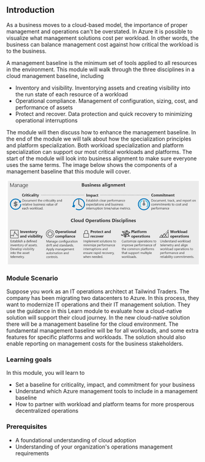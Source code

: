 ## Introduction

As a business moves to a cloud-based model, the importance of proper management and operations can't be overstated. In Azure it is possible to visualize what management solutions cost per workload. In other words, the business can balance management cost against how critical the workload is to the business.

A management baseline is the minimum set of tools applied to all resources in the environment. This module will walk through the three disciplines in a cloud management baseline, including

- Inventory and visibility. Inventorying assets and creating visibility into the run state of each resource of a workload
- Operational compliance. Management of configuration, sizing, cost, and performance of assets
- Protect and recover. Data protection and quick recovery to minimizing operational interruptions

The module will then discuss how to enhance the management baseline. In the end of the module we will talk about how the specialization principles and platform specialization. Both workload specialization and platform specialization can support our most critical workloads and platforms. The start of the module will look into business alignment to make sure everyone uses the same terms. The image below shows the components of a management baseline that this module will cover. 

![alt text](../media/overview001.png)

### Module Scenario

Suppose you work as an IT operations architect at Tailwind Traders. The company has been migrating two datacenters to Azure. In this process, they want to modernize IT operations and their IT management solution. They use the guidance in this Learn module to evaluate how a cloud-native solution will support their cloud journey. In the new cloud-native solution there will be a management baseline for the cloud environment. The fundamental management baseline will be for all workloads, and some extra features for specific platforms and workloads. The solution should also enable reporting on management costs for the business stakeholders. 

### Learning goals
In this module, you will learn to
-	Set a baseline for criticality, impact, and commitment for your business
-	Understand which Azure management tools to include in a management baseline
-	How to partner with workload and platform teams for more prosperous decentralized operations

### Prerequisites
-	A foundational understanding of cloud adoption
-	Understanding of your organization's operations management requirements
